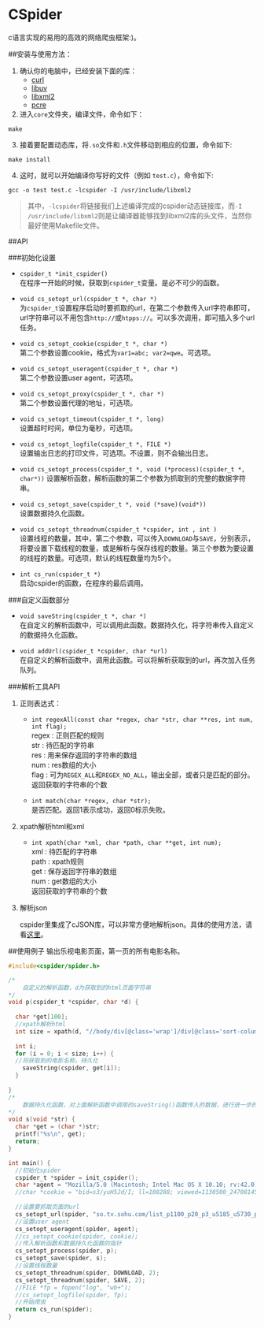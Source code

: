 # CSpider


c语言实现的易用的高效的网络爬虫框架:)。

##安装与使用方法：
1. 确认你的电脑中，已经安装下面的库：  
	* [curl](https://github.com/bagder/curl)
	* [libuv](https://github.com/libuv/libuv)
	* [libxml2](http://xmlsoft.org/index.html)
	* [pcre](http://www.pcre.org)
2. 进入`core`文件夹，编译文件，命令如下：  
```
make
```
3. 接着要配置动态库，将`.so`文件和`.h`文件移动到相应的位置，命令如下:  
```
make install
```
4. 这时，就可以开始编译你写好的文件（例如 `test.c`），命令如下:  
```
gcc -o test test.c -lcspider -I /usr/include/libxml2
```

>其中，`-lcspider`将链接我们上述编译完成的cspider动态链接库，而`-I /usr/include/libxml2`则是让编译器能够找到libxml2库的头文件，当然你最好使用Makefile文件。  

##API

###初始化设置

* `cspider_t *init_cspider()`  
	在程序一开始的时候，获取到`cspider_t`变量。是必不可少的函数。  
	
* `void cs_setopt_url(cspider_t *, char *)`  
	为`cspider_t`设置程序启动时要抓取的url，在第二个参数传入url字符串即可，url字符串可以不用包含`http://`或`htpps://`。可以多次调用，即可插入多个url任务。
	
* `void cs_setopt_cookie(cspider_t *, char *)`  
	第二个参数设置cookie，格式为`var1=abc; var2=qwe`。可选项。
	
* `void cs_setopt_useragent(cspider_t *, char *)`  
	第二个参数设置user agent，可选项。
	
* `void cs_setopt_proxy(cspider_t *, char *)`  
	第二个参数设置代理的地址，可选项。  
	
* `void cs_setopt_timeout(cspider_t *, long)`  
	设置超时时间，单位为毫秒，可选项。
	
* `void cs_setopt_logfile(cspider_t *, FILE *)`  
	设置输出日志的打印文件，可选项。不设置，则不会输出日志。  
	
* `void cs_setopt_process(cspider_t *, void (*process)(cspider_t *, char*))`
	设置解析函数，解析函数的第二个参数为抓取到的完整的数据字符串。
	
* `void cs_setopt_save(cspider_t *, void (*save)(void*))`  
	设置数据持久化函数。
	
* `void cs_setopt_threadnum(cspider_t *cspider, int , int )`  
	设置线程的数量，其中，第二个参数，可以传入`DOWNLOAD`与`SAVE`，分别表示，将要设置下载线程的数量，或是解析与保存线程的数量。第三个参数为要设置的线程的数量。可选项，默认的线程数量均为5个。  
	
* `int cs_run(cspider_t *)`  
	启动cspider的函数，在程序的最后调用。  

###自定义函数部分
	
* `void saveString(cspider_t *, char *)`  
	在自定义的解析函数中，可以调用此函数。数据持久化，将字符串传入自定义的数据持久化函数。  
	
* `void addUrl(cspider_t *cspider, char *url)`  
	在自定义的解析函数中，调用此函数。可以将解析获取到的url，再次加入任务队列。

###解析工具API

1. 正则表达式：  

	* `int regexAll(const char *regex, char *str, char **res, int num, int flag);`  
	regex : 正则匹配的规则  
	str : 待匹配的字符串  
	res : 用来保存返回的字符串的数组  
	num : res数组的大小  
	flag : 可为`REGEX_ALL`和`REGEX_NO_ALL`，输出全部，或者只是匹配的部分。  
	返回获取的字符串的个数
	
	* `int match(char *regex, char *str);`  
	是否匹配。返回1表示成功，返回0标示失败。  
	
2. xpath解析html和xml

	* `int xpath(char *xml, char *path, char **get, int num);`  
	xml : 待匹配的字符串  
	path : xpath规则  
	get : 保存返回字符串的数组   
	num : get数组的大小  
	返回获取的字符串的个数 
	
3. 解析json

	cspider里集成了cJSON库，可以非常方便地解析json。具体的使用方法，请看[这里](https://github.com/kbranigan/cJSON)。

	
##使用例子
输出乐视电影页面，第一页的所有电影名称。  

```c
#include<cspider/spider.h>

/*
	自定义的解析函数，d为获取到的html页面字符串
*/
void p(cspider_t *cspider, char *d) {
  
  char *get[100];
  //xpath解析html
  int size = xpath(d, "//body/div[@class='wrap']/div[@class='sort-column area']/div[@class='column-bd cfix']/ul[@class='st-list cfix']/li/strong/a", get);
    
  int i;
  for (i = 0; i < size; i++) {
  //将获取到的电影名称，持久化
    saveString(cspider, get[i]);
  }
  
}
/*
	数据持久化函数，对上面解析函数中调用的saveString()函数传入的数据，进行进一步的保存
*/
void s(void *str) {
  char *get = (char *)str;
  printf("%s\n", get);
  return;
}

int main() {
  //初始化spider
  cspider_t *spider = init_cspider();
  char *agent = "Mozilla/5.0 (Macintosh; Intel Mac OS X 10.10; rv:42.0) Gecko/20100101 Firefox/42.0";
  //char *cookie = "bid=s3/yuH5Jd/I; ll=108288; viewed=1130500_24708145_6433169_4843567_1767120_5318823_1899158_1271597; __utma=30149280.927537245.1446813674.1446983217.1449139583.4; __utmz=30149280.1449139583.4.4.utmcsr=accounts.douban.com|utmccn=(referral)|utmcmd=referral|utmcct=/login; ps=y; ue=965166527@qq.com; dbcl2=58742090:QgZ2PSLiDLQ; ck=T9Wn; push_noty_num=0; push_doumail_num=7; ap=1; __utmb=30149280.0.10.1449139583; __utmc=30149280";
  
  //设置要抓取页面的url
  cs_setopt_url(spider, "so.tv.sohu.com/list_p1100_p20_p3_u5185_u5730_p40_p5_p6_p77_p80_p9_2d1_p101_p11.html");
  //设置user agent
  cs_setopt_useragent(spider, agent);
  //cs_setopt_cookie(spider, cookie);
  //传入解析函数和数据持久化函数的指针
  cs_setopt_process(spider, p);
  cs_setopt_save(spider, s);
  //设置线程数量
  cs_setopt_threadnum(spider, DOWNLOAD, 2);
  cs_setopt_threadnum(spider, SAVE, 2);
  //FILE *fp = fopen("log", "wb+");
  //cs_setopt_logfile(spider, fp);
  //开始爬虫
  return cs_run(spider);
}

```

